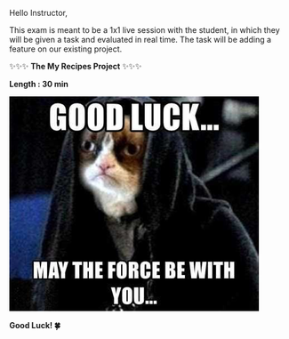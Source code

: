 Hello Instructor,

This exam is meant to be a 1x1 live session  with the student, in which they will be given a task and evaluated in real time.
The task will be adding a feature on our existing project.

✨✨✨ **The My Recipes Project** ✨✨✨



**Length : 30 min**

![](./goodluck.png)

**Good Luck! 🍀**



